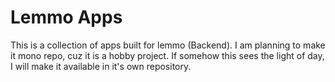 # Lemmo Apps
This is a collection of apps built for lemmo (Backend).
I am planning to make it mono repo, cuz it is a hobby project. If somehow this sees the light of day, I will make it available in it's own repository.
